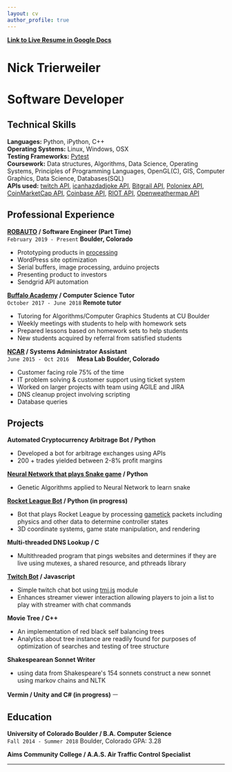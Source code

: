 ```yaml
---
layout: cv
author_profile: true
---
```


**[Link to Live Resume in Google Docs][9]**

# Nick Trierweiler
# Software Developer

## Technical Skills
**Languages:** Python, iPython, C++  
**Operating Systems:**  Linux, Windows, OSX   
**Testing Frameworks:** [Pytest][19]  
**Coursework:** Data structures, Algorithms, Data Science, Operating Systems, Principles of Programming Languages, OpenGL(C), GIS, Computer Graphics, Data Science, Databases(SQL)  
**APIs used:** [twitch API][11], [icanhazdadjoke API][12], [Bitgrail API][13], [Poloniex API][14], [CoinMarketCap API][15], [Coinbase API][16], [RIOT API][17], [Openweathermap API][18]

[11]: <https://dev.twitch.tv/docs>
[12]: <https://icanhazdadjoke.com/api>
[13]: <https://bitgrail.com/api-documentation>
[14]: <https://docs.poloniex.com/#introduction>
[15]: <https://coinmarketcap.com/api/>
[16]: <https://developers.coinbase.com/api/v2>
[17]: <https://developer.riotgames.com/api-methods/>
[18]: <https://openweathermap.org/api>
[19]: <https://docs.pytest.org/en/latest/>


## Professional Experience

**[ROBAUTO][1] / Software Engineer (Part Time)**  
`February 2019 - Present`
**Boulder, Colorado**
- Prototyping products in [processing][6]
- WordPress site optimization
- Serial buffers, image processing, arduino projects
- Presenting product to investors
- Sendgrid API automation

**[Buffalo Academy][2] / Computer Science Tutor**  
`October 2017 - June 2018`
**Remote tutor**
- Tutoring for Algorithms/Computer Graphics Students at CU Boulder
- Weekly meetings with students to help with homework sets
- Prepared lessons based on homework sets to help students
- New students acquired by referral from satisfied students

**[NCAR][3] / Systems Administrator Assistant**  
`June 2015 - Oct 2016  `
**Mesa Lab Boulder, Colorado**
- Customer facing role 75% of the time
- IT problem solving & customer support using ticket system
- Worked on larger projects with team using AGILE and JIRA
- DNS cleanup project involving scripting
- Database queries

[1]: <https://www.robauto.co/>
[2]: <https://www.buffacademy.com/>
[3]: <https://ncar.ucar.edu/>



## Projects  

**Automated Cryptocurrency Arbitrage Bot / Python**
- Developed a bot for arbitrage exchanges using APIs  
- 200 + trades yielded between 2-8% profit margins  

**[Neural Network that plays Snake game][4]  / Python** 
- Genetic Algorithms applied to Neural Network to learn snake  

**[Rocket League Bot][5] / Python (in progress)**
- Bot that plays Rocket League by processing [gametick][7] packets including physics and other data to determine controller states  
- 3D coordinate systems, game state manipulation, and rendering  

**Multi-threaded DNS Lookup / C**
- Multithreaded program that pings websites and determines if they are live using mutexes, a shared resource, and pthreads library  

**[Twitch Bot][10] / Javascript**
- Simple twitch chat bot using [tmi.js][8] module   
- Enhances streamer viewer interaction allowing players to join a list to play with streamer with chat commands  

**Movie Tree / C++**
- An implementation of red black self balancing trees  
- Analytics about tree instance are readily found for purposes of optimization of searches and testing of tree structure 

**Shakespearean Sonnet Writer**
- using data from Shakespeare's 154 sonnets construct a new sonnet using markov chains and NLTK

**Vermin / Unity and C# (in progress)**
ㅡ
## Education

**University of Colorado Boulder / B.A. Computer Science**  
`Fall 2014 - Summer 2018`
Boulder, Colorado GPA: 3.28

**Aims Community College / A.A.S. Air Traffic Control Specialist**

[4]: <https://github.com/kicksent/SnakePythonP5NeuralNet>
[5]: <https://kicksent.dev/rocketleaguebot/>
[6]: <https://https://processing.org>
[7]: <https://github.com/RLBot/RLBotPythonExample/wiki/Input-and-Output-Data>
[8]: <https://docs.tmijs.org/>
[9]: <https://docs.google.com/document/d/1AZTEeZ21hnAx9gO6cChY_GnOEEk_Fii5G-uo3Mdi-OE/edit?usp=sharing>
[10]: <https://kicksent.dev/twitchbot/>

<!-- ### Footer

Last updated: March 2019 -->



------------------------------------
